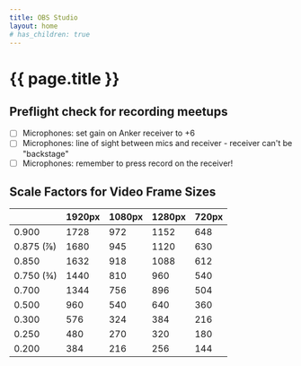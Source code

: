 ```yaml
---
title: OBS Studio
layout: home
# has_children: true
---
```

# {{ page.title }}

## Preflight check for recording meetups

- [ ] Microphones: set gain on Anker receiver to +6
- [ ] Microphones: line of sight between mics and receiver - receiver can't be "backstage"
- [ ] Microphones: remember to press record on the receiver!

## Scale Factors for Video Frame Sizes

|           | 1920px | 1080px | 1280px | 720px |
| --------- | ------ | ------ | ------ | ----- |
| 0.900     | 1728   | 972    | 1152   | 648   |
| 0.875 (⅞) | 1680   | 945    | 1120   | 630   |
| 0.850     | 1632   | 918    | 1088   | 612   |
| 0.750 (¾) | 1440   | 810    | 960    | 540   |
| 0.700     | 1344   | 756    | 896    | 504   |
| 0.500     | 960    | 540    | 640    | 360   |
| 0.300     | 576    | 324    | 384    | 216   |
| 0.250     | 480    | 270    | 320    | 180   |
| 0.200     | 384    | 216    | 256    | 144   |
